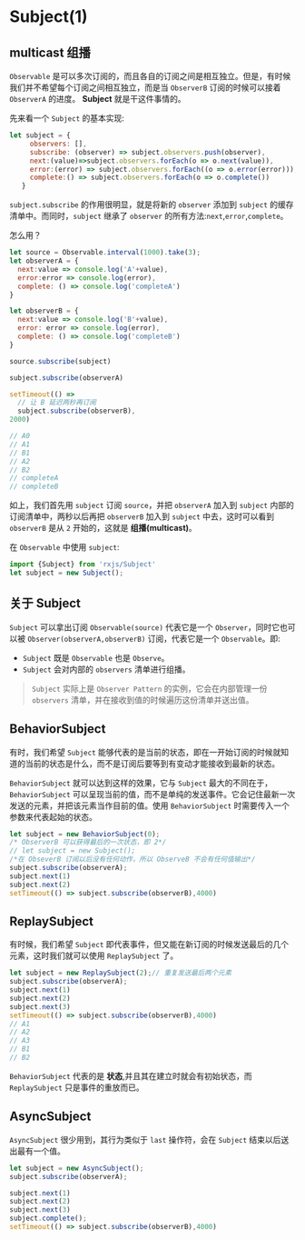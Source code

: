 # Subject(1)

## multicast 组播

`Observable` 是可以多次订阅的，而且各自的订阅之间是相互独立。但是，有时候我们并不希望每个订阅之间相互独立，而是当 `ObserverB` 订阅的时候可以接着 `ObserverA` 的进度。 **Subject** 就是干这件事情的。

先来看一个 `Subject` 的基本实现:

```js
let subject = {
     observers: [],
     subscribe: (observer) => subject.observers.push(observer),
     next:(value)=>subject.observers.forEach(o => o.next(value)),
     error:(error) => subject.observers.forEach((o => o.error(error))),
     complete:() => subject.observers.forEach(o => o.complete())
   }
```

`subject.subscribe` 的作用很明显，就是将新的 `observer` 添加到 `subject` 的缓存清单中。而同时，`subject` 继承了 `observer` 的所有方法:`next`,`error`,`complete`。

怎么用？

```js
let source = Observable.interval(1000).take(3);
let observerA = {
  next:value => console.log('A'+value),
  error:error => console.log(error),
  complete: () => console.log('completeA')
}

let observerB = {
  next:value => console.log('B'+value),
  error: error => console.log(error),
  complete: () => console.log('completeB')
}

source.subscribe(subject)

subject.subscribe(observerA)

setTimeout(() =>
  // 让 B 延迟两秒再订阅
  subject.subscribe(observerB),
2000)

// A0
// A1
// B1
// A2
// B2
// completeA
// completeB
```

如上，我们首先用 `subject` 订阅 `source`，并把 `observerA` 加入到 `subject` 内部的订阅清单中，两秒以后再把 `observerB` 加入到 `subject` 中去，这时可以看到 `observerB` 是从 `2` 开始的，这就是 **组播(multicast)**。

在 `Observable` 中使用 `subject`:

```js
import {Subject} from 'rxjs/Subject'
let subject = new Subject();
```

## 关于 Subject

`Subject` 可以拿出订阅 `Observable(source)` 代表它是一个 `Observer`，同时它也可以被 `Observer(observerA,observerB)` 订阅，代表它是一个 `Observable`。即:

* `Subject` 既是 `Observable` 也是 `Observe`。
* `Subject` 会对内部的 `observers` 清单进行组播。

> `Subject` 实际上是 `Observer Pattern` 的实例，它会在内部管理一份 `observers` 清单，并在接收到值的时候遍历这份清单并送出值。

## BehaviorSubject

有时，我们希望 `Subject` 能够代表的是当前的状态，即在一开始订阅的时候就知道的当前的状态是什么，而不是订阅后要等到有变动才能接收到最新的状态。

`BehaviorSubject` 就可以达到这样的效果，它与 `Subject` 最大的不同在于，`BehaviorSubject` 可以呈现当前的值，而不是单纯的发送事件。它会记住最新一次发送的元素，并把该元素当作目前的值。使用 `BehaviorSubject` 时需要传入一个参数来代表起始的状态。

```js
let subject = new BehaviorSubject(0);
/* ObserverB 可以获得最后的一次状态，即 2*/
// let subject = new Subject();
/*在 ObseverB 订阅以后没有任何动作，所以 ObserveB 不会有任何值输出*/
subject.subscribe(observerA);
subject.next(1)
subject.next(2)
setTimeout(() => subject.subscribe(observerB),4000)
```

## ReplaySubject

有时候，我们希望 `Subject` 即代表事件，但又能在新订阅的时候发送最后的几个元素，这时我们就可以使用 `ReplaySubject` 了。

```js
let subject = new ReplaySubject(2);// 重复发送最后两个元素
subject.subscribe(observerA);
subject.next(1)
subject.next(2)
subject.next(3)
setTimeout(() => subject.subscribe(observerB),4000)
// A1
// A2
// A3
// B1
// B2
```

`BehaviorSubject` 代表的是 **状态**,并且其在建立时就会有初始状态，而 `ReplaySubject` 只是事件的重放而已。

## AsyncSubject

`AsyncSubject` 很少用到，其行为类似于 `last` 操作符，会在 `Subject` 结束以后送出最有一个值。

```js
let subject = new AsyncSubject();
subject.subscribe(observerA);

subject.next(1)
subject.next(2)
subject.next(3)
subject.complete();
setTimeout(() => subject.subscribe(observerB),4000)
```

